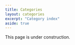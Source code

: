 ```yaml
---
title: Categories
layout: categories
excerpt: "Category index"
aside: true
---
```

This page is under construction.